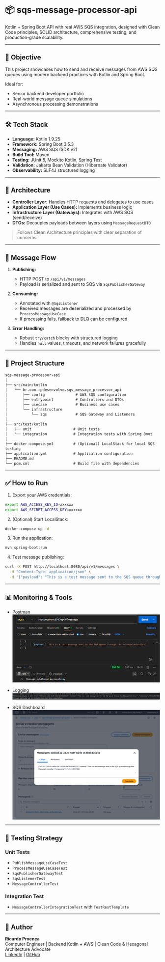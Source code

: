 # 📦 sqs-message-processor-api

Kotlin + Spring Boot API with real AWS SQS integration, designed with Clean Code principles, SOLID architecture, comprehensive testing, and production-grade scalability.

---

## 🎯 Objective

This project showcases how to send and receive messages from AWS SQS queues using modern backend practices with Kotlin and Spring Boot.

Ideal for:

- Senior backend developer portfolio
- Real-world message queue simulations
- Asynchronous processing demonstrations

---

## 🛠️ Tech Stack

- **Language:** Kotlin 1.9.25
- **Framework:** Spring Boot 3.5.3
- **Messaging:** AWS SQS (SDK v2)
- **Build Tool:** Maven
- **Testing:** JUnit 5, Mockito Kotlin, Spring Test
- **Validation:** Jakarta Bean Validation (Hibernate Validator)
- **Observability:** SLF4J structured logging

---

## 🧱 Architecture

- **Controller Layer:** Handles HTTP requests and delegates to use cases
- **Application Layer (Use Cases):** Implements business logic
- **Infrastructure Layer (Gateways):** Integrates with AWS SQS (send/receive)
- **DTOs:** Decouples payloads between layers using `MessageRequestDTO`

> Follows Clean Architecture principles with clear separation of concerns.

---

## 🔁 Message Flow

1. **Publishing:**

   - HTTP POST to `/api/v1/messages`
   - Payload is serialized and sent to SQS via `SqsPublisherGateway`

2. **Consuming:**

   - Annotated with `@SqsListener`
   - Received messages are deserialized and processed by `ProcessMessageUseCase`
   - If processing fails, fallback to DLQ can be configured

3. **Error Handling:**

   - Robust `try/catch` blocks with structured logging
   - Handles `null` values, timeouts, and network failures gracefully

---

## 📂 Project Structure

```
sqs-message-processor-api
│
├── src/main/kotlin
│   └── br.com.rpdesenvolve.sqs_message_processor_api
│       ├── config              # AWS SQS configuration
│       ├── entrypoint          # Controllers and DTOs
│       ├── usecase             # Business use cases
│       └── infrastructure
│           └── sqs             # SQS Gateway and Listeners
│
├── src/test/kotlin
│   ├── unit                   # Unit tests
│   └── integration            # Integration tests with Spring Boot
│
├── docker-compose.yml         # (Optional) LocalStack for local SQS testing
├── application.yml            # Application configuration
├── README.md
└── pom.xml                    # Build file with dependencies
```

---

## ✅ How to Run

1. Export your AWS credentials:

```bash
export AWS_ACCESS_KEY_ID=xxxxxx
export AWS_SECRET_ACCESS_KEY=xxxxxx
```

2. (Optional) Start LocalStack:

```bash
docker-compose up -d
```

3. Run the application:

```bash
mvn spring-boot:run
```

4. Test message publishing:

```bash
curl -X POST http://localhost:8080/api/v1/messages \
  -H "Content-Type: application/json" \
  -d '{"payload": "This is a test message sent to the SQS queue through the MessageController."}'
```

---

## 📊 Monitoring & Tools

- Postman
![](/src/main/resources/img/consume_api.png)

- Logging
![](/src/main/resources/img/ide_logging.png)

- SQS Dashboard
![](/src/main/resources/img/sqs-dashboard.png)

---

## 🧪 Testing Strategy

### Unit Tests

- `PublishMessageUseCaseTest`
- `ProcessMessageUseCaseTest`
- `SqsPublisherGatewayTest`
- `SqsListenerTest`
- `MessageControllerTest`

### Integration Test

- `MessageControllerIntegrationTest` with `TestRestTemplate`

---

## 📝 Author

**Ricardo Proença**\
Computer Engineer | Backend Kotlin + AWS | Clean Code & Hexagonal Architecture Advocate\
[LinkedIn](https://www.linkedin.com/in/ricardoproenca-dev) | [GitHub](https://github.com/rpdesenvolve)


